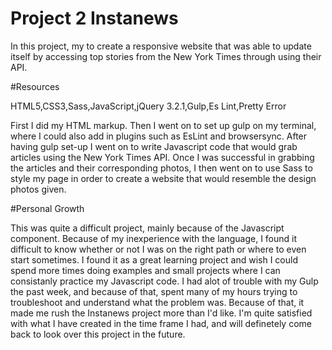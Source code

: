 # Project 2 Instanews

In this project, my to create a responsive website that was able to update itself by accessing top stories from the New York Times through using their API. 

#Resources

HTML5,CSS3,Sass,JavaScript,jQuery 3.2.1,Gulp,Es Lint,Pretty Error

First I did my HTML markup. Then I went on to set up gulp on my terminal, where I could also add in plugins such as EsLint and browsersync. After having gulp set-up I went on to write Javascript code that would grab articles using the New York Times API. Once I was successful in grabbing the articles and their corresponding photos, I then went on to use Sass to style my page in order to create a website that would resemble the design photos given. 

#Personal Growth

This was quite a difficult project, mainly because of the Javascript component. Because of my inexperience with the language, I found it difficult to know whether or not I was on the right path or where to even start sometimes. I found it as a great learning project and wish I could spend more times doing examples and small projects where I can consistanly practice my Javascript code. I had alot of trouble with my Gulp the past week, and because of that, spent many of my hours trying to troubleshoot and understand what the problem was. Because of that, it made me rush the Instanews project more than I'd like. I'm quite satisfied with what I have created in the time frame I had, and will definetely come back to look over this project in the future. 